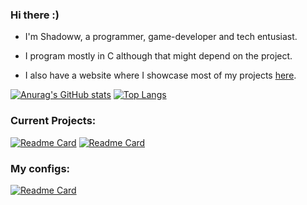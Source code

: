 ### Hi there :)
+ I'm Shadoww, a programmer, game-developer and tech entusiast.

+ I program mostly in C although that might depend on the project.

+ I also have a website where I showcase most of my projects [here](https://ShadowwLol.github.io).

[![Anurag's GitHub stats](https://github-readme-stats.vercel.app/api?username=ShadowwLol&show_icons=true&theme=github_dark&hide_border=true)](https://github.com/ShadowwLol)
[![Top Langs](https://github-readme-stats.vercel.app/api/top-langs/?username=ShadowwLol&show_icons=true&theme=github_dark&hide_border=true)](https://github.com/ShadowwLol)

### Current Projects:
[![Readme Card](https://github-readme-stats.vercel.app/api/pin/?username=ShadowwLol&repo=mel&show_owner=true&show_icons=true&theme=github_dark&hide_border=true)](https://github.com/ShadowwLol/mel)
[![Readme Card](https://github-readme-stats.vercel.app/api/pin/?username=ShadowwLol&repo=Psswd&show_owner=true&show_icons=true&theme=github_dark&hide_border=true)](https://github.com/ShadowwLol/Psswd)

### My configs:
[![Readme Card](https://github-readme-stats.vercel.app/api/pin/?username=ShadowwLol&repo=dotfiles&show_owner=true&show_icons=true&theme=github_dark&hide_border=true)](https://github.com/ShadowwLol/dotfiles)
